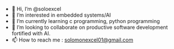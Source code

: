 - 👋 Hi, I’m @soloexcel
- 👀 I’m interested in embedded systems/AI
- 🌱 I’m currently learning c programming, python programming
- 💞️ I’m looking to collaborate on productive software development fortified with AI.
- 📫 How to reach me : solomonexcel01@gmail.com

<!---
soloexcel/soloexcel is a ✨ special ✨ repository because its `README.md` (this file) appears on your GitHub profile.
You can click the Preview link to take a look at your changes.
--->

